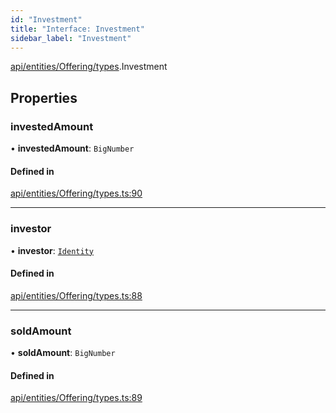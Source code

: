 ```yaml
---
id: "Investment"
title: "Interface: Investment"
sidebar_label: "Investment"
---
```


[api/entities/Offering/types](../../../../../../modules/API/Entities/Offering/Types/Types.md).Investment

## Properties

### investedAmount

• **investedAmount**: `BigNumber`

#### Defined in

[api/entities/Offering/types.ts:90](https://github.com/PolymeshAssociation/polymesh-sdk/blob/0dbd0ebd0/src/api/entities/Offering/types.ts#L90)

___

### investor

• **investor**: [`Identity`](../../../../../../classes/API/Entities/Identity/Identity.md)

#### Defined in

[api/entities/Offering/types.ts:88](https://github.com/PolymeshAssociation/polymesh-sdk/blob/0dbd0ebd0/src/api/entities/Offering/types.ts#L88)

___

### soldAmount

• **soldAmount**: `BigNumber`

#### Defined in

[api/entities/Offering/types.ts:89](https://github.com/PolymeshAssociation/polymesh-sdk/blob/0dbd0ebd0/src/api/entities/Offering/types.ts#L89)
